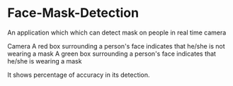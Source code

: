 # Face-Mask-Detection
An application which which can detect mask on people in real time camera

Camera
A red box surrounding a person's face indicates that he/she is not wearing a mask
A green box surrounding a person's face indicates that he/she is wearing a mask

It shows percentage of accuracy in its detection.
